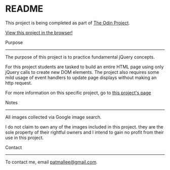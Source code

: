 README
======

This project is being completed as part of [The Odin Project](www.theodinproject.com).

[View this project in the browser!](http://htmlpreview.github.io/?https://github.com/patmallee/menu/blob/master/menu.html)

Purpose
_______

The purpose of this project is to practice fundamental jQuery concepts.

For this project students are tasked to build an entire HTML page using only jQuery calls to create new DOM elements. The project also requires some mild usage of event handlers to update page displays without making an http request.

For more information on this specific project, go to [this project's page](http://www.theodinproject.com/javascript-and-jquery/manipulating-the-dom-with-jquery?ref=lc-pb)

Notes
_____

All images collected via Google image search.

I do not claim to own any of the images included in this project. they are the sole property of their rightful owners and I intend to gain no profit from their use in this project.

Contact
_______

To contact me, email patmallee@gmail.com.